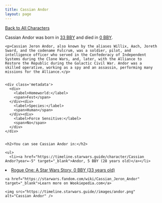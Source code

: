 ```yaml
---
title: Cassian Andor
layout: page
---
```

<a href="/character" class="smaller">Back to All Characters</a>

<div class="container">
  <div class="col-10">
    <p>
    Cassian Andor     was born in <a href="https://timeline.starwars.guide/character/Cassian Andor?year=-33" target="_blank">33 BBY</a> and died in <a href="https://timeline.starwars.guide/character/Cassian Andor?year=0" target="_blank">0 BBY</a>.        
    </p>

    <p>Cassian Jeron Andor, also known by the aliases Willix, Aach, Joreth Sward, and the codename Fulcrum, was a soldier, pilot, and intelligence officer who served in the Confederacy of Independent Systems during the Clone Wars, and, later, with the Alliance to Restore the Republic during the Galactic Civil War. Andor was a skilled operative, working as a spy and an assassin, performing many missions for the Alliance.</p>


    <div class='metadata'>
      <div>
        <label>Homeworld:</label>
        <span>Fest</span>
      </div><div>
        <label>Species:</label>
        <span>Human</span>
      </div><div>
        <label>Force Sensitive:</label>
        <span>No</span>
      </div>
    </div>


    <h2>You can see Cassian Andor in:</h2>

    <ul>
      <li><a href="https://timeline.starwars.guide/character/Cassian Andor?year=-5" target="_blank">Andor, 5 BBY (28 years old)</a></li>
  <li><a href="https://timeline.starwars.guide/character/Cassian Andor?year=0" target="_blank">Rogue One: A Star Wars Story, 0 BBY (33 years old)</a></li>
    </ul>

    <a href="https://starwars.fandom.com/wiki/Cassian_Jeron_Andor" target="_blank">Learn more on Wookiepedia.com</a>
  </div>
  <div class="character_image col-2">
    
    <img src="https://timeline.starwars.guide//images/andor.png" alt="Cassian Andor" />
  </div>
</div>
